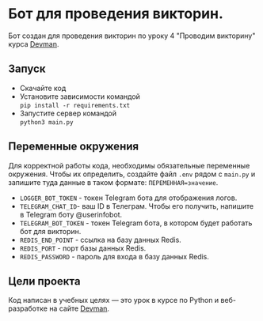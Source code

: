 # Бот для проведения викторин.

Бот создан для проведения викторин по уроку 4 "Проводим викторину" курса [Devman](https://dvmn.org).

## Запуск

- Скачайте код
- Установите зависимости командой  
```pip install -r requirements.txt```
- Запустите сервер командой  
```python3 main.py```

## Переменные окружения

Для корректной работы кода, необходимы обязательные переменные окружения. Чтобы их определить, создайте файл `.env` рядом с `main.py` и запишите туда данные в таком формате: `ПЕРЕМЕННАЯ=значение`.

* `LOGGER_BOT_TOKEN` - токен Telegram бота для отображения логов.
* `TELEGRAM_CHAT_ID`- ваш ID в Телеграм. Чтобы его получить, напишите в Telegram боту @userinfobot.
* `TELEGRAM_BOT_TOKEN` - токен Telegram бота, в котором будет работать бот для викторин.
* `REDIS_END_POINT` - ссылка на базу данных Redis.
* `REDIS_PORT` - порт базы данных Redis.
* `REDIS_PASSWORD` - пароль для входа в базу данных Redis.

## Цели проекта

Код написан в учебных целях — это урок в курсе по Python и веб-разработке на сайте [Devman](https://dvmn.org).